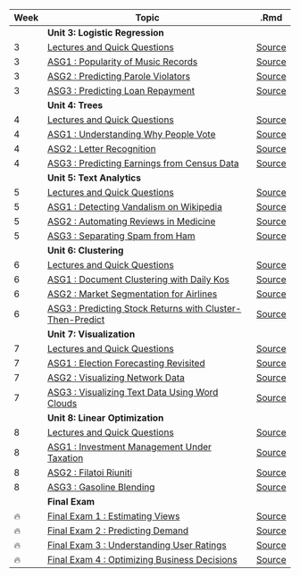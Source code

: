 |Week|Topic|.Rmd|
|---|---|---|
| | **Unit 3: Logistic Regression** | |
|3|[Lectures and Quick Questions](http://vishalgupta.me/AnalyticsEdge/htmlNB/week3_lectures_QQ.html)|[Source](http://vishalgupta.me/AnalyticsEdge/week3_lectures_QQ.Rmd)|
|3|[ASG1 : Popularity of Music Records](http://vishalgupta.me/AnalyticsEdge/htmlNB/week3_assig1.html)|[Source](http://vishalgupta.me/AnalyticsEdge/week3_assig1.Rmd)|
|3|[ASG2 : Predicting Parole Violators](http://vishalgupta.me/AnalyticsEdge/htmlNB/week3_assig2.html)|[Source](http://vishalgupta.me/AnalyticsEdge/week3_assig2.Rmd)|
|3|[ASG3 : Predicting Loan Repayment](http://vishalgupta.me/AnalyticsEdge/htmlNB/week3_assig3.html)|[Source](http://vishalgupta.me/AnalyticsEdge/week3_assig3.Rmd)|
| | **Unit 4: Trees** | |
|4|[Lectures and Quick Questions](http://vishalgupta.me/AnalyticsEdge/htmlNB/week4_lectures_QQ.html)|[Source](http://vishalgupta.me/AnalyticsEdge/week4_lectures_QQ.Rmd)|
|4|[ASG1 : Understanding Why People Vote](http://vishalgupta.me/AnalyticsEdge/htmlNB/week4_assig1.html)|[Source](http://vishalgupta.me/AnalyticsEdge/week4_assig1.Rmd)|
|4|[ASG2 : Letter Recognition](http://vishalgupta.me/AnalyticsEdge/htmlNB/week4_assig2.html)|[Source](http://vishalgupta.me/AnalyticsEdge/week4_assig2.Rmd)|
|4|[ASG3 : Predicting Earnings from Census Data](http://vishalgupta.me/AnalyticsEdge/htmlNB/week4_assig3.html)|[Source](http://vishalgupta.me/AnalyticsEdge/week4_assig3.Rmd)|
| | **Unit 5: Text Analytics** | |
|5|[Lectures and Quick Questions](http://vishalgupta.me/AnalyticsEdge/htmlNB/week5_lectures_QQ.html)|[Source](http://vishalgupta.me/AnalyticsEdge/week5_lectures_QQ.Rmd)|
|5|[ASG1 : Detecting Vandalism on Wikipedia](http://vishalgupta.me/AnalyticsEdge/htmlNB/week5_assig1.html)|[Source](http://vishalgupta.me/AnalyticsEdge/week5_assig1.Rmd)|
|5|[ASG2 : Automating Reviews in Medicine](http://vishalgupta.me/AnalyticsEdge/htmlNB/week5_assig2.html)|[Source](http://vishalgupta.me/AnalyticsEdge/week5_assig2.Rmd)|
|5|[ASG3 : Separating Spam from Ham](http://vishalgupta.me/AnalyticsEdge/htmlNB/week5_assig3.html)|[Source](http://vishalgupta.me/AnalyticsEdge/week5_assig3.Rmd)|
| | **Unit 6: Clustering** | |
|6|[Lectures and Quick Questions](http://vishalgupta.me/AnalyticsEdge/htmlNB/week6_lectures_QQ.html)|[Source](http://vishalgupta.me/AnalyticsEdge/week6_lectures_QQ.Rmd)|
|6|[ASG1 : Document Clustering with Daily Kos](http://vishalgupta.me/AnalyticsEdge/htmlNB/week6_assig1.html)|[Source](http://vishalgupta.me/AnalyticsEdge/week6_assig1.Rmd)|
|6|[ASG2 : Market Segmentation for Airlines](http://vishalgupta.me/AnalyticsEdge/htmlNB/week6_assig2.html)|[Source](http://vishalgupta.me/AnalyticsEdge/week6_assig2.Rmd)|
|6|[ASG3 : Predicting Stock Returns with Cluster-Then-Predict](http://vishalgupta.me/AnalyticsEdge/htmlNB/week6_assig3.html)|[Source](http://vishalgupta.me/AnalyticsEdge/week6_assig3.Rmd)|
| | **Unit 7: Visualization** | |
|7|[Lectures and Quick Questions](http://vishalgupta.me/AnalyticsEdge/htmlNB/week7_lectures_QQ.html)|[Source](http://vishalgupta.me/AnalyticsEdge/week7_lectures_QQ.Rmd)|
|7|[ASG1 : Election Forecasting Revisited](http://vishalgupta.me/AnalyticsEdge/htmlNB/week7_assig1.html)|[Source](http://vishalgupta.me/AnalyticsEdge/week7_assig1.Rmd)|
|7|[ASG2 : Visualizing Network Data](http://vishalgupta.me/AnalyticsEdge/htmlNB/week7_assig2.html)|[Source](http://vishalgupta.me/AnalyticsEdge/week7_assig2.Rmd)|
|7|[ASG3 : Visualizing Text Data Using Word Clouds](http://vishalgupta.me/AnalyticsEdge/htmlNB/week7_assig3.html)|[Source](http://vishalgupta.me/AnalyticsEdge/week7_assig3.Rmd)|
| | **Unit 8: Linear Optimization** | |
|8|[Lectures and Quick Questions](http://vishalgupta.me/AnalyticsEdge/htmlNB/week8_lectures_QQ.html)|[Source](http://vishalgupta.me/AnalyticsEdge/week8_lectures_QQ.Rmd)|
|8|[ASG1 : Investment Management Under Taxation](http://vishalgupta.me/AnalyticsEdge/htmlNB/week8_assig1.html)|[Source](http://vishalgupta.me/AnalyticsEdge/week8_assig1.Rmd)|
|8|[ASG2 : Filatoi Riuniti](http://vishalgupta.me/AnalyticsEdge/htmlNB/week8_assig2.html)|[Source](http://vishalgupta.me/AnalyticsEdge/week8_assig2.Rmd)|
|8|[ASG3 : Gasoline Blending](http://vishalgupta.me/AnalyticsEdge/htmlNB/week8_assig3.html)|[Source](http://vishalgupta.me/AnalyticsEdge/week8_assig3.Rmd)|
| | **Final Exam**| |
|🔥|[Final Exam 1 : Estimating Views](http://vishalgupta.me/AnalyticsEdge/htmlNB/final_exam1.html)|[Source](http://vishalgupta.me/AnalyticsEdge/final_exam1.Rmd)|
|🔥|[Final Exam 2 : Predicting Demand](http://vishalgupta.me/AnalyticsEdge/htmlNB/final_exam2.html)|[Source](http://vishalgupta.me/AnalyticsEdge/final_exam2.Rmd)|
|🔥|[Final Exam 3 : Understanding User Ratings](http://vishalgupta.me/AnalyticsEdge/htmlNB/final_exam3.html)|[Source](http://vishalgupta.me/AnalyticsEdge/final_exam3.Rmd)|
|🔥|[Final Exam 4 : Optimizing Business Decisions](http://vishalgupta.me/AnalyticsEdge/htmlNB/final_exam4.html)|[Source](http://vishalgupta.me/AnalyticsEdge/final_exam4.Rmd)|
